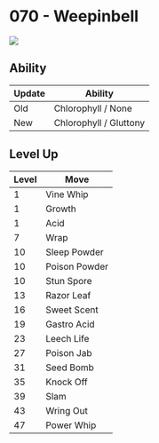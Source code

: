 # 070 - Weepinbell
![][070]

## Ability

Update | Ability
---    | ---
Old    | Chlorophyll / None
New    | Chlorophyll / Gluttony

## Level Up

Level | Move
---   | ---
  1   | Vine Whip
  1   | Growth
  1   | Acid
  7   | Wrap
 10   | Sleep Powder
 10   | Poison Powder
 10   | Stun Spore
 13   | Razor Leaf
 16   | Sweet Scent
 19   | Gastro Acid
 23   | Leech Life
 27   | Poison Jab
 31   | Seed Bomb
 35   | Knock Off
 39   | Slam
 43   | Wring Out
 47   | Power Whip



[070]: /img/pokemon/070.png

